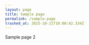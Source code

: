 ```yaml
---
layout: page
title: Sample page
permalink: /sample-page
trashed_at: 2025-10-21T10:00:42.334Z
---
```


Sample page 2
